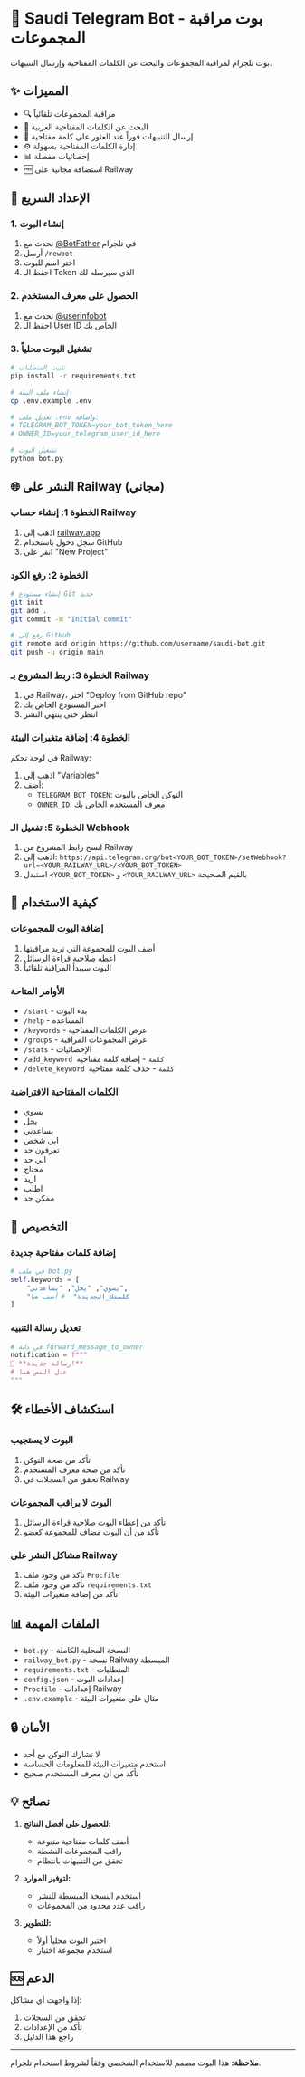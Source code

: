 # 🤖 Saudi Telegram Bot - بوت مراقبة المجموعات

بوت تلجرام لمراقبة المجموعات والبحث عن الكلمات المفتاحية وإرسال التنبيهات.

## ✨ المميزات

- 🔍 مراقبة المجموعات تلقائياً
- 🔑 البحث عن الكلمات المفتاحية العربية
- 📨 إرسال التنبيهات فوراً عند العثور على كلمة مفتاحية
- ⚙️ إدارة الكلمات المفتاحية بسهولة
- 📊 إحصائيات مفصلة
- 🆓 استضافة مجانية على Railway

## 🚀 الإعداد السريع

### 1. إنشاء البوت

1. تحدث مع [@BotFather](https://t.me/botfather) في تلجرام
2. أرسل `/newbot`
3. اختر اسم للبوت
4. احفظ الـ Token الذي سيرسله لك

### 2. الحصول على معرف المستخدم

1. تحدث مع [@userinfobot](https://t.me/userinfobot)
2. احفظ الـ User ID الخاص بك

### 3. تشغيل البوت محلياً

```bash
# تثبيت المتطلبات
pip install -r requirements.txt

# إنشاء ملف البيئة
cp .env.example .env

# تعديل ملف .env وإضافة:
# TELEGRAM_BOT_TOKEN=your_bot_token_here
# OWNER_ID=your_telegram_user_id_here

# تشغيل البوت
python bot.py
```

## 🌐 النشر على Railway (مجاني)

### الخطوة 1: إنشاء حساب Railway

1. اذهب إلى [railway.app](https://railway.app)
2. سجل دخول باستخدام GitHub
3. انقر على "New Project"

### الخطوة 2: رفع الكود

```bash
# إنشاء مستودع Git جديد
git init
git add .
git commit -m "Initial commit"

# رفع إلى GitHub
git remote add origin https://github.com/username/saudi-bot.git
git push -u origin main
```

### الخطوة 3: ربط المشروع بـ Railway

1. في Railway، اختر "Deploy from GitHub repo"
2. اختر المستودع الخاص بك
3. انتظر حتى ينتهي النشر

### الخطوة 4: إضافة متغيرات البيئة

في لوحة تحكم Railway:

1. اذهب إلى "Variables"
2. أضف:
   - `TELEGRAM_BOT_TOKEN`: التوكن الخاص بالبوت
   - `OWNER_ID`: معرف المستخدم الخاص بك

### الخطوة 5: تفعيل الـ Webhook

1. انسخ رابط المشروع من Railway
2. اذهب إلى: `https://api.telegram.org/bot<YOUR_BOT_TOKEN>/setWebhook?url=<YOUR_RAILWAY_URL>/<YOUR_BOT_TOKEN>`
3. استبدل `<YOUR_BOT_TOKEN>` و `<YOUR_RAILWAY_URL>` بالقيم الصحيحة

## 📱 كيفية الاستخدام

### إضافة البوت للمجموعات

1. أضف البوت للمجموعة التي تريد مراقبتها
2. اعطه صلاحية قراءة الرسائل
3. البوت سيبدأ المراقبة تلقائياً

### الأوامر المتاحة

- `/start` - بدء البوت
- `/help` - المساعدة
- `/keywords` - عرض الكلمات المفتاحية
- `/groups` - عرض المجموعات المراقبة
- `/stats` - الإحصائيات
- `/add_keyword كلمة` - إضافة كلمة مفتاحية
- `/delete_keyword كلمة` - حذف كلمة مفتاحية

### الكلمات المفتاحية الافتراضية

- يسوي
- يحل
- يساعدني
- ابي شخص
- تعرفون حد
- ابي حد
- محتاج
- اريد
- اطلب
- ممكن حد

## 🔧 التخصيص

### إضافة كلمات مفتاحية جديدة

```python
# في ملف bot.py
self.keywords = [
    "يسوي", "يحل", "يساعدني",
    "كلمتك_الجديدة"  # أضف هنا
]
```

### تعديل رسالة التنبيه

```python
# في دالة forward_message_to_owner
notification = f"""
🚨 **رسالة جديدة!**
# عدل النص هنا
"""
```

## 🛠️ استكشاف الأخطاء

### البوت لا يستجيب

1. تأكد من صحة التوكن
2. تأكد من صحة معرف المستخدم
3. تحقق من السجلات في Railway

### البوت لا يراقب المجموعات

1. تأكد من إعطاء البوت صلاحية قراءة الرسائل
2. تأكد من أن البوت مضاف للمجموعة كعضو

### مشاكل النشر على Railway

1. تأكد من وجود ملف `Procfile`
2. تأكد من وجود ملف `requirements.txt`
3. تأكد من إضافة متغيرات البيئة

## 📊 الملفات المهمة

- `bot.py` - النسخة المحلية الكاملة
- `railway_bot.py` - نسخة Railway المبسطة
- `requirements.txt` - المتطلبات
- `config.json` - إعدادات البوت
- `Procfile` - إعدادات Railway
- `.env.example` - مثال على متغيرات البيئة

## 🔒 الأمان

- لا تشارك التوكن مع أحد
- استخدم متغيرات البيئة للمعلومات الحساسة
- تأكد من أن معرف المستخدم صحيح

## 💡 نصائح

1. **للحصول على أفضل النتائج:**
   - أضف كلمات مفتاحية متنوعة
   - راقب المجموعات النشطة
   - تحقق من التنبيهات بانتظام

2. **لتوفير الموارد:**
   - استخدم النسخة المبسطة للنشر
   - راقب عدد محدود من المجموعات

3. **للتطوير:**
   - اختبر البوت محلياً أولاً
   - استخدم مجموعة اختبار

## 🆘 الدعم

إذا واجهت أي مشاكل:

1. تحقق من السجلات
2. تأكد من الإعدادات
3. راجع هذا الدليل

---

**ملاحظة:** هذا البوت مصمم للاستخدام الشخصي وفقاً لشروط استخدام تلجرام.
